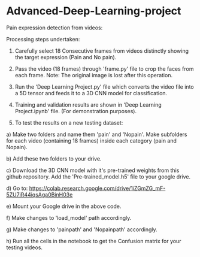 # Advanced-Deep-Learning-project

Pain expression detection from videos:

Processing steps undertaken:

1) Carefully select 18 Consecutive frames from videos distinctly showing the target expression (Pain and No pain).

2) Pass the video (18 frames) through 'frame.py' file to crop the faces from each frame. Note: The original image is lost after this operation.

3) Run the 'Deep Learning Project.py' file which converts the video file into a 5D tensor and feeds it to a 3D CNN model for classification.

4) Training and validation results are shown in 'Deep Learning Project.ipynb' file. (For demonstration purposes).

5) To test the results on a new testing dataset:

a) Make two folders and name them 'pain' and 'Nopain'. Make subfolders for each video (containing 18 frames) inside each category (pain and Nopain).

b) Add these two folders to your drive.

c) Download the 3D CNN model with it's pre-trained weights from this github repository. Add the 'Pre-trained_model.h5' file to your google drive.

d) Go to: https://colab.research.google.com/drive/1iZGmZG_mF-5ZU7iR44iqsAga0BinH03e

e) Mount your Google drive in the above code.

f) Make changes to 'load_model' path accordingly.

g) Make changes to 'painpath' and 'Nopainpath' accordingly.

h) Run all the cells in the notebook to get the Confusion matrix for your testing videos.


















